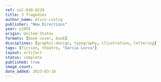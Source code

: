 ```yaml
---
ref: sol-030-0229
title: 3 Tragedies
author_name: Alvin Lustig
publisher: "New Directions"
year: y1955
origin: United-States
formats: [book-cover, book]
disciplines: [graphic-design, typography, illustration, lettering]
tags: [fiction, theatre, "Garcia Lorca"]
layout: artifact
status: complete
published: true
image_count:
date_added: 2023-03-10
---
```


